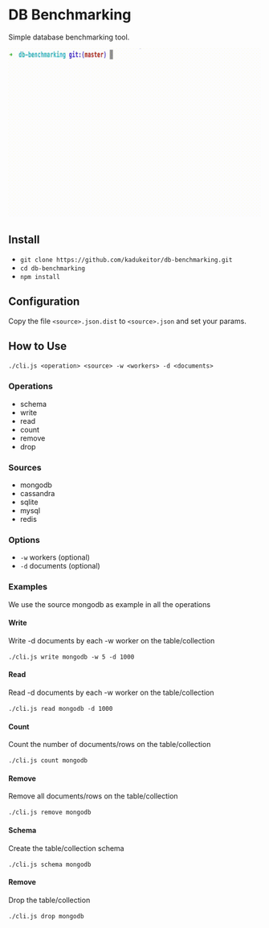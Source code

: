 # DB Benchmarking

Simple database benchmarking tool.

![Write](./.github/write.gif?raw=true "Write")

## Install

- `git clone https://github.com/kadukeitor/db-benchmarking.git`
- `cd db-benchmarking`
- `npm install`

## Configuration

Copy the file `<source>.json.dist` to `<source>.json` and set your params.

## How to Use

`
./cli.js <operation> <source> -w <workers> -d <documents>
`

### Operations

- schema
- write
- read
- count
- remove
- drop

### Sources

- mongodb
- cassandra
- sqlite
- mysql
- redis

### Options

- `-w` workers (optional)
- `-d` documents (optional)

### Examples

We use the source mongodb as example in all the operations

#### Write

Write -d documents by each -w worker on the table/collection

`
./cli.js write mongodb -w 5 -d 1000
`

#### Read

Read -d documents by each -w worker on the table/collection

`
./cli.js read mongodb -d 1000
`

#### Count

Count the number of documents/rows on the table/collection

`
./cli.js count mongodb
`

#### Remove

Remove all documents/rows on the table/collection

`
./cli.js remove mongodb
`

#### Schema

Create the table/collection schema

`
./cli.js schema mongodb
`

#### Remove

Drop the table/collection

`
./cli.js drop mongodb
`
